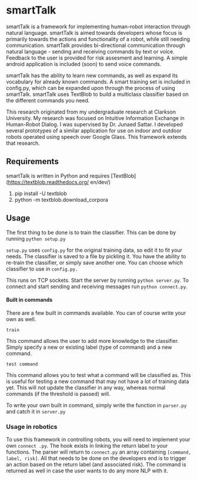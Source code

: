 # smartTalk
smartTalk is a framework for implementing human-robot interaction through natural 
language. smartTalk is aimed 
towards developers whose focus is primarily towards the actions and functionality of a 
robot, while still 
needing communication. smartTalk provides bi-directional communication through natural 
language - sending and 
receiving commands by text or voice. Feedback to the user is provided for risk assesment 
and learning.
A simple android application is included (soon) to send voice commands.

smartTalk has the ability to learn new commands, as well as expand its vocabulary for 
already known commands.
A smart training set is included in config.py, which can be expanded upon through the 
process of using
smartTalk. smartTalk uses TextBlob to build a multiclass classifier based on the 
different commands you need.

This research originated from my undergraduate research at Clarkson University. My
research was focused on Intuitive Information Exchange in Human-Robot Dialog. I was
supervised by Dr. Junaed Sattar. I developed several prototypes of a similar application
for use on indoor and outdoor robots operated using speech over Google Glass. This 
framework extends that research.

## Requirements

smartTalk is written in Python and requires [TextBlob](https://textblob.readthedocs.org/
en/dev/)

1. pip install -U textblob
2. python -m textblob.download_corpora

## Usage

The first thing to be done is to train the classifier. This can be done by running
`python setup.py`

`setup.py` uses `config.py` for the original training data, so edit it to fit your needs.
The classifier is saved to a file by pickling it. You have the ability to re-train the 
classifier, or simply save another one. You can choose which classifier to use in `config.py.`

This runs on TCP sockets. Start the server by running `python server.py`.
To connect and start sending and receiving messages run `python connect.py`.

#### Built in commands
There are a few built in commands available. You can of course write your own as well. 

`train`

This command allows the user to add more knowledge to the classifier. Simply specify a
new or existing label (type of command) and a new command. 

`test command`

This command allows you to test what a command will be classified as. This is useful for
testing a new command that may not have a lot of training data yet. This will not update
the classifier in any way, whereas normal commands (if the threshold is passed) will. 

To write your own built in command, simply write the function in `parser.py` and catch 
it in `server.py`

### Usage in robotics

To use this framework in controlling robots, you will need to implement your own `connect
.py`. The hook exists in linking the return label to your functions. The parser will 
return to `connect.py` an array containing `[command, label, risk]`. All that needs to 
be done on the developers end is to trigger an action based on the return label (and 
associated risk). The command is returned as well in case the user wants to do any more 
NLP with it.
